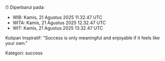 ⏰ Diperbarui pada:
- WIB: Kamis, 21 Agustus 2025 11.32.47 UTC
- WITA: Kamis, 21 Agustus 2025 12.32.47 UTC
- WIT: Kamis, 21 Agustus 2025 13.32.47 UTC

Kutipan Inspiratif:
"Success is only meaningful and enjoyable if it feels like your own."


Kategori: success

